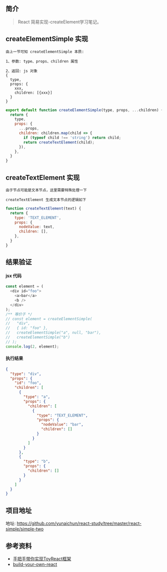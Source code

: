 ## 简介

> React 简易实现-createElement学习笔记。

## createElementSimple 实现

```text
由上一节可知 createElementSimple 本质:

1、参数: type、props、children 属性

2、返回: js 对象
{
  type,
  props: {
    xxx,
    children: [{xxx}]
  }
}
```

```js
export default function createElementSimple(type, props, ...children) {
  return {
    type,
    props: {
      ...props,
      children: children.map(child => {
        if (typeof child !== 'string') return child;
        return createTextElement(child);
      }),
    },
  }
}
```

## createTextElement 实现

```text
由于节点可能是文本节点，这里需要特殊处理一下

createTextElement 生成文本节点的逻辑如下
```

```js
function createTextElement(text) {
  return {
    type: 'TEXT_ELEMENT',
    props: {
      nodeValue: text,
      children: [],
    },
  }
}
```

## 结果验证

#### jsx 代码

```js
const element = (
  <div id="foo">
    <a>bar</a>
    <b />
  </div>
);
/** 等价于 */
// const element = createElementSimple(
//   "div",
//   { id: "foo" },
//   createElementSimple("a", null, "bar"),
//   createElementSimple("b")
// );
console.log(2, element);
```

#### 执行结果

```json
{
  "type": "div",
  "props": {
    "id": "foo",
    "children": [
      {
        "type": "a",
        "props": {
          "children": [
            {
              "type": "TEXT_ELEMENT",
              "props": {
                "nodeValue": "bar",
                "children": []
              }
            }
          ]
        }
      },
      {
        "type": "b",
        "props": {
          "children": []
        }
      }
    ]
  }
}
```

## 项目地址

地址: https://github.com/yunaichun/react-study/tree/master/react-simple/simple-two

## 参考资料

- [手把手带你实现ToyReact框架](https://u.geekbang.org/lesson/50)
- [build-your-own-react](https://pomb.us/build-your-own-react/)
